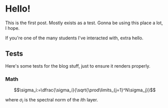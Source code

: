 # Hello!

This is the first post. Mostly exists as a test.
Gonna be using this place a lot, I hope.

If you're one of the many students I've interacted with, extra hello.

## Tests
Here's some tests for the blog stuff, just to ensure it renders properly.
### Math
$$\sigma_i:=\dfrac{\sigma_i}{\sqrt{\prod\limits_{j=1}^N\sigma_j}}$$

where $\sigma_i$ is the spectral norm of the $i$th layer.
